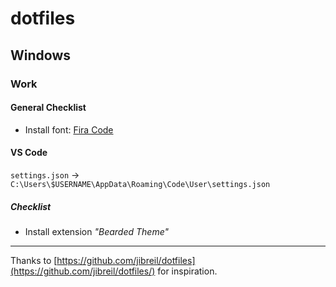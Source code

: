 # dotfiles

## Windows

### Work

#### General Checklist

- Install font: [Fira Code](https://github.com/tonsky/FiraCode)

#### VS Code

`settings.json` → `C:\Users\$USERNAME\AppData\Roaming\Code\User\settings.json`

##### Checklist

- Install extension *"Bearded Theme"*

---

Thanks to [https://github.com/jibreil/dotfiles](https://github.com/jibreil/dotfiles/) for inspiration.
